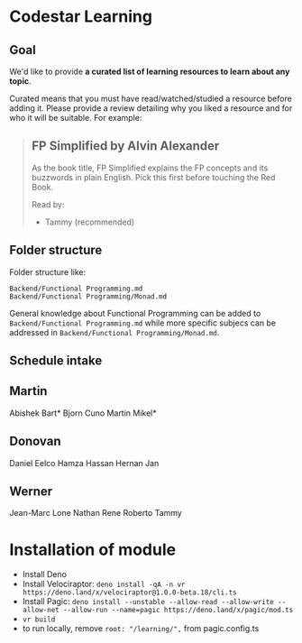 # Codestar Learning

## Goal

We'd like to provide **a curated list of learning resources to learn about any topic**.

Curated means that you must have read/watched/studied a resource before adding it. Please provide a review detailing why you liked a resource and for who it will be suitable. For example:

> ## FP Simplified by Alvin Alexander
> As the book title, FP Simplified explains the FP concepts and its buzzwords in plain English. Pick this first before touching the Red Book.
> 
> Read by:
> * Tammy (recommended)

## Folder structure 

Folder structure like:

```
Backend/Functional Programming.md
Backend/Functional Programming/Monad.md
```

General knowledge about Functional Programming can be added to `Backend/Functional Programming.md` while more specific subjecs can be addressed in `Backend/Functional Programming/Monad.md`.

## Schedule intake

Martin
---
Abishek
Bart*
Bjorn
Cuno
Martin
Mikel*

Donovan
---
Daniel
Eelco
Hamza
Hassan
Hernan
Jan

Werner
---
Jean-Marc
Lone
Nathan
Rene
Roberto
Tammy


# Installation of module

- Install Deno
- Install Velociraptor: `deno install -qA -n vr https://deno.land/x/velociraptor@1.0.0-beta.18/cli.ts`
- Install Pagic: `deno install --unstable --allow-read --allow-write --allow-net --allow-run --name=pagic https://deno.land/x/pagic/mod.ts`
- `vr build`
- to run locally, remove `root: "/learning/",` from pagic.config.ts
